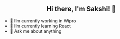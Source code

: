 <div align="center">
  <h2>Hi there, I'm Sakshi! 👋</h2>
</div>

- 🔭 I’m currently working in Wipro
- 🌱 I’m currently learning React
- 💬 Ask me about anything


<!--
**sakshivij/sakshivij** is a ✨ _special_ ✨ repository because its `README.md` (this file) appears on your GitHub profile.

Here are some ideas to get you started:

- 🔭 I’m currently working on ...
- 🌱 I’m currently learning ...
- 👯 I’m looking to collaborate on ...
- 🤔 I’m looking for help with ...
- 💬 Ask me about ...
- 📫 How to reach me: ...
- 😄 Pronouns: ...
- ⚡ Fun fact: ...
-->
